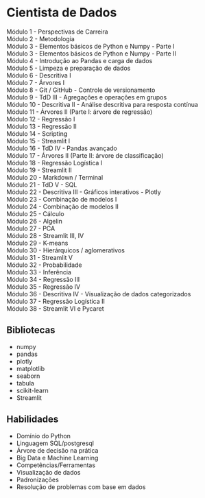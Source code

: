# Cientista de Dados


Módulo 1 - Perspectivas de Carreira <br>
Módulo 2 - Metodologia <br>
Módulo 3 - Elementos básicos de Python e Numpy - Parte I <br>
Módulo 3 - Elementos básicos de Python e Numpy - Parte II <br>
Módulo 4 - Introdução ao Pandas e carga de dados <br>
Módulo 5 - Limpeza e preparação de dados <br>
Módulo 6 - Descritiva I <br>
Módulo 7 - Árvores I <br>
Módulo 8 - Git / GitHub - Controle de versionamento <br>
Módulo 9 - TdD III - Agregações e operações em grupos <br>
Módulo 10 - Descritiva II - Análise descritiva para resposta contínua <br>
Módulo 11 - Árvores II (Parte I: árvore de regressão) <br>
Módulo 12 - Regressão I <br>
Módulo 13 - Regressão II <br>
Módulo 14 - Scripting <br>
Módulo 15 - Streamlit I <br>
Módulo 16 - TdD IV - Pandas avançado <br>
Módulo 17 - Árvores II (Parte II: árvore de classificação) <br>
Módulo 18 - Regressão Logística I <br>
Módulo 19 - Streamlit II <br>
Módulo 20 - Markdown / Terminal <br>
Módulo 21 - TdD V - SQL <br>
Módulo 22 - Descritiva III - Gráficos interativos - Plotly <br>
Módulo 23 - Combinação de modelos I <br>
Módulo 24 - Combinação de modelos II <br>
Módulo 25 - Cálculo <br>
Módulo 26 - Algelin <br>
Módulo 27 - PCA <br>
Módulo 28 - Streamlit III, IV <br>
Módulo 29 - K-means <br>
Módulo 30 - Hierárquicos / aglomerativos <br>
Módulo 31 - Streamlit V <br>
Módulo 32 - Probabilidade <br>
Módulo 33 - Inferência <br>
Módulo 34 - Regressão III <br>
Módulo 35 - Regressão IV <br>
Módulo 36 - Descritiva IV - Visualização de dados categorizados <br>
Módulo 37 - Regressão Logística II <br>
Módulo 38 - Streamlit VI e Pycaret <br>

## Bibliotecas
* numpy <br>
* pandas <br>
* plotly <br>
* matplotlib <br>
* seaborn <br>
* tabula <br>
* scikit-learn <br>
* Streamlit <br>


## Habilidades
* Domínio do Python <br>
* Linguagem SQL/postgresql <br>
* Árvore de decisão na prática <br>
* Big Data e Machine Learning <br>
* Competências/Ferramentas <br>
* Visualização de dados <br>
* Padronizações <br>
* Resolução de problemas com base em dados <br>
